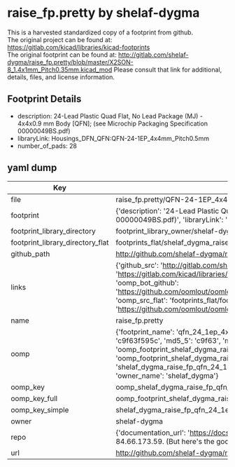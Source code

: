 # raise_fp.pretty by shelaf-dygma  
This is a harvested standardized copy of a footprint from github.  
The original project can be found at:  
https://gitlab.com/kicad/libraries/kicad-footprints  
The original footprint can be found at:
http://gitlab.com/shelaf-dygma/raise_fp.pretty/blob/master/X2SON-8_1.4x1mm_Pitch0.35mm.kicad_mod
Please consult that link for additional, details, files, and license information.  
## Footprint Details
* description: 24-Lead Plastic Quad Flat, No Lead Package (MJ) - 4x4x0.9 mm Body [QFN]; (see Microchip Packaging Specification 00000049BS.pdf)  
* libraryLink: Housings_DFN_QFN:QFN-24-1EP_4x4mm_Pitch0.5mm  
* number_of_pads: 28  
## yaml dump  
| Key | Value |  
| --- | --- |  
| file | raise_fp.pretty/QFN-24-1EP_4x4mm_Pitch0.5mm.kicad_mod |  
| footprint | {'description': '24-Lead Plastic Quad Flat, No Lead Package (MJ) - 4x4x0.9 mm Body [QFN]; (see Microchip Packaging Specification 00000049BS.pdf)', 'libraryLink': 'Housings_DFN_QFN:QFN-24-1EP_4x4mm_Pitch0.5mm', 'number_of_pads': 28} |  
| footprint_library_directory | footprint_library_owner/shelaf-dygma_raise_fp.pretty |  
| footprint_library_directory_flat | footprints_flat/shelaf_dygma_raise_fp_qfn_24_1ep_4x4mm_pitch0_5mm/working |  
| github_path | http://github.com/shelaf-dygma/raise_fp.pretty/blob/master/QFN-24-1EP_4x4mm_Pitch0.5mm.kicad_mod |  
| links | {'github_src': 'http://gitlab.com/shelaf-dygma/raise_fp.pretty/blob/master/X2SON-8_1.4x1mm_Pitch0.35mm.kicad_mod', 'github_src_repo': 'https://gitlab.com/kicad/libraries/kicad-footprints', 'oomp_bot': 'footprints/shelaf_dygma_raise_fp_qfn_24_1ep_4x4mm_pitch0_5mm/working', 'oomp_bot_github': 'https://github.com/oomlout/oomlout_oomp_footprint_bot/tree/main/footprints/shelaf_dygma_raise_fp_qfn_24_1ep_4x4mm_pitch0_5mm/working', 'oomp_src_flat': 'footprints_flat/footprints_flat/shelaf_dygma_raise_fp_qfn_24_1ep_4x4mm_pitch0_5mm/working', 'oomp_src_flat_github': 'https://github.com/oomlout/oomlout_oomp_footprint_src/tree/main/footprints_flat/shelaf_dygma_raise_fp_qfn_24_1ep_4x4mm_pitch0_5mm/working'} |  
| name | raise_fp.pretty |  
| oomp | {'footprint_name': 'qfn_24_1ep_4x4mm_pitch0_5mm', 'library_name': 'raise_fp', 'md5': 'c9f63f595cb736e8ce16044a3825c465', 'md5_10': 'c9f63f595c', 'md5_5': 'c9f63', 'md5_6': 'c9f63f', 'oomp_key': 'oomp_shelaf_dygma_raise_fp_qfn_24_1ep_4x4mm_pitch0_5mm', 'oomp_key_extra': 'oomp_footprint_shelaf_dygma_raise_fp_qfn_24_1ep_4x4mm_pitch0_5mm', 'oomp_key_full': 'oomp_footprint_shelaf_dygma_raise_fp_qfn_24_1ep_4x4mm_pitch0_5mm_c9f63f', 'oomp_key_simple': 'shelaf_dygma_raise_fp_qfn_24_1ep_4x4mm_pitch0_5mm', 'original_filename': 'raise_fp.pretty/QFN-24-1EP_4x4mm_Pitch0.5mm.kicad_mod', 'owner_name': 'shelaf_dygma'} |  
| oomp_key | oomp_shelaf_dygma_raise_fp_qfn_24_1ep_4x4mm_pitch0_5mm |  
| oomp_key_full | oomp_footprint_shelaf_dygma_raise_fp_qfn_24_1ep_4x4mm_pitch0_5mm |  
| oomp_key_simple | shelaf_dygma_raise_fp_qfn_24_1ep_4x4mm_pitch0_5mm |  
| owner | shelaf-dygma |  
| repo | {'documentation_url': 'https://docs.github.com/rest/overview/resources-in-the-rest-api#rate-limiting', 'message': "API rate limit exceeded for 84.66.173.59. (But here's the good news: Authenticated requests get a higher rate limit. Check out the documentation for more details.)"} |  
| url | http://github.com/shelaf-dygma/raise_fp.pretty |  


